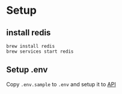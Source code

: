 # Setup

## install redis

    brew install redis
    brew services start redis

## Setup .env
Copy `.env.sample` to `.env` and setup it to [API][api]

[api]: https://rapidapi.com/orthosie/api/pirate-translator?endpoint=5606da25e4b086f278966be8 

